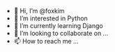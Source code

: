 - 👋 Hi, I’m @foxkim
- 👀 I’m interested in Python
- 🌱 I’m currently learning Django
- 💞️ I’m looking to collaborate on ...
- 📫 How to reach me ...

<!---
foxkim/foxkim is a ✨ special ✨ repository because its `README.md` (this file) appears on your GitHub profile.
You can click the Preview link to take a look at your changes.
--->

